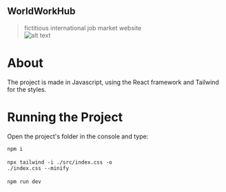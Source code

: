 ## WorldWorkHub

> fictitious international job market website<br> ![alt text](https://i.postimg.cc/PxcFMvXg/preview.png)

# About

The project is made in Javascript, using the React framework and Tailwind for the styles.

# Running the Project

Open the project's folder in the console and type:

<code>npm i</code><br><br>
<code>npx tailwind -i ./src/index.css -o ./index.css --minify</code><br><br>
<code>npm run dev</code>

